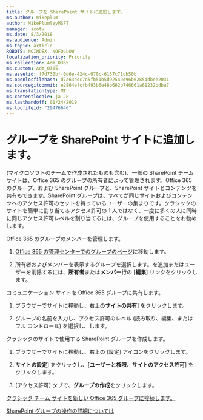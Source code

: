```yaml
---
title: グループを SharePoint サイトに追加します。
ms.author: mikeplum
author: MikePlumleyMSFT
manager: scotv
ms.date: 8/3/2018
ms.audience: Admin
ms.topic: article
ROBOTS: NOINDEX, NOFOLLOW
localization_priority: Priority
ms.collection: Adm_O365
ms.custom: Adm_O365
ms.assetid: f7d730bf-0d6e-424c-970c-6137c71cb50b
ms.openlocfilehash: d7a63edc7d5fb51b5d92549d96b62854dbee2031
ms.sourcegitcommit: e2864efcfb493b6e46b662b746661a61232bdba7
ms.translationtype: MT
ms.contentlocale: ja-JP
ms.lasthandoff: 01/24/2019
ms.locfileid: "29476646"
---
```

# <a name="add-a-group-to-a-sharepoint-site"></a>グループを SharePoint サイトに追加します。

(マイクロソフトのチームで作成されたものも含む)、一部の SharePoint チーム サイトは、Office 365 のグループの所有者によって管理されます。Office 365 のグループ、および SharePoint グループと、SharePoint サイトとコンテンツを共有もできます。SharePoint グループは、すべてが同じサイトおよびコンテンツへのアクセス許可のセットを持っているユーザーの集まりです。クラシックのサイトを簡単に割り当てるアクセス許可の 1 人ではなく、一度に多くの人に同時に同じアクセス許可レベルを割り当てるには、グループを使用することをお勧めします。
  
Office 365 のグループのメンバーを管理します。
  
1. [Office 365 の管理センターでのグループのページ](https://portal.office.com/adminportal/home#/groups)に移動します。
    
2. 所有者およびメンバーを表示するグループを選択します。を追加またはユーザーを削除するには、**所有者**または**メンバー**行の [**編集**] リンクをクリックします。 
    
コミュニケーション サイトを Office 365 グループに共有します。
  
1. ブラウザーでサイトに移動し、右上の**サイトの共有**] をクリックします。 
    
2. グループの名前を入力し、アクセス許可のレベル (読み取り、編集、またはフル コントロール) を選択し、します。
    
クラシックのサイトで使用する SharePoint グループを作成します。
  
1. ブラウザーでサイトに移動し、右上の [設定] アイコンをクリックします。
    
2. **サイトの設定**] をクリックし、[**ユーザーと権限**、**サイトのアクセス許可**] をクリックします。
    
3. [アクセス許可] タブで、**グループの作成**をクリックします。
    
[クラシック チーム サイトを新しい Office 365 グループに接続します。](https://go.microsoft.com/fwlink/?linkid=2008654)
  
[SharePoint グループの操作の詳細については](https://go.microsoft.com/fwlink/?linkid=874658)
  

